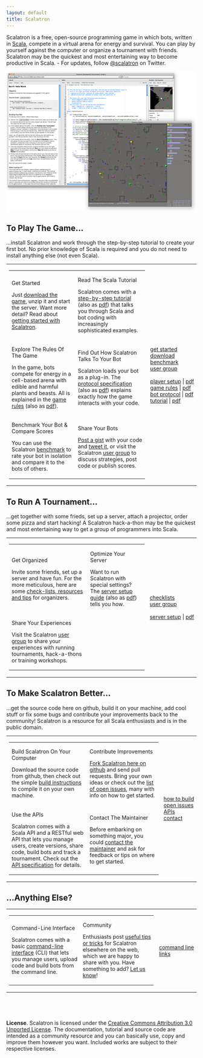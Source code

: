 ```yaml
---
layout: default
title: Scalatron
---
```


Scalatron is a free, open-source programming game in which bots, written in [Scala](http://www.scala-lang.org/),
compete in a virtual arena for energy and survival. You can play by yourself against the computer or organize
a tournament with friends. Scalatron may be the quickest and most entertaining way to become productive in
Scala. - For updates, follow [@scalatron](http://twitter.com/scalatron) on Twitter.

<img src='/images/composition_700.png' alt='Scalatron IDE and Game' style='width:700px;'/>


## To Play The Game...

...install Scalatron and work through the step-by-step tutorial to create your first bot.
No prior knowledge of Scala is required and you do not need to install anything else (not even Scala).

<table class="outertable">
<tr>
<td>

<table class="innertable">

<tr>
<td>

<span class='resourcetitle'>Get Started</span> <br>

Just <a href="http://github.com/scalatron/scalatron/downloads">download the game</a>, unzip it and start the server.
Want more detail? Read about <a href="pages/gettingstarted.html">getting started with Scalatron</a>.

</td>
<td>

<span class='resourcetitle'>Read The Scala Tutorial</span> <br>

Scalatron comes with a <a href="https://github.com/scalatron/scalatron/blob/master/Scalatron/doc/markdown/Scalatron%20Tutorial.md">step-by-step tutorial</a>
(also as <a href="http://github.com/scalatron/scalatron/raw/master/Scalatron/doc/pdf/Scalatron%20Tutorial.pdf">pdf</a>)
that talks you through Scala and bot coding with increasingly sophisticated examples.

</td>
</tr>

<tr>
<td>

<span class='resourcetitle'>Explore The Rules Of The Game</span> <br>

In the game, bots compete for energy in a cell-based arena with edible and harmful plants and beasts.
All is explained in the <a href="https://github.com/scalatron/scalatron/blob/master/Scalatron/doc/markdown/Scalatron%20Game%20Rules.md">game rules</a>
(also as <a href="http://github.com/scalatron/scalatron/raw/master/Scalatron/doc/pdf/Scalatron%20Game%20Rules.pdf">pdf</a>).

</td>
<td>

<span class='resourcetitle'>Find Out How Scalatron Talks To Your Bot</span> <br>

Scalatron loads your bot as a plug-in. The <a href="https://github.com/scalatron/scalatron/blob/master/Scalatron/doc/markdown/Scalatron%20Protocol.md">protocol specification</a>
(also as <a href="http://github.com/scalatron/scalatron/raw/master/Scalatron/doc/pdf/Scalatron%20Protocol.pdf">pdf</a>)
explains exactly how the game interacts with your code.

</td>
</tr>

<tr>
<td>

<span class='resourcetitle'>Benchmark Your Bot &amp; Compare Scores</span> <br>

You can use the Scalatron <a href="pages/benchmark.html">benchmark</a> to rate your bot in isolation and compare it to the bots of others.

</td>
<td>

<span class='resourcetitle'>Share Your Bots</span> <br>

<a href="https://gist.github.com/">Post a gist</a> with your code and <a href="https://twitter.com/">tweet it</a>,
or visit the Scalatron <a href="https://groups.google.com/d/forum/scalatron">user group</a> to discuss strategies,
post code or publish scores.

</td>
</tr>

</table>

</td>
<td style="width=90px">
<div class="resourcemenu">
<nobr><a href="pages/gettingstarted.html">get started</a></nobr><br>
<nobr><a href="https://github.com/scalatron/scalatron/downloads">download</a></nobr><br>
<nobr><a href="pages/benchmark.html">benchmark</a></nobr><br>
<nobr><a href="https://groups.google.com/d/forum/scalatron">user group</a></nobr><br>
<nobr>&nbsp;</nobr><br>
<nobr><a href="https://github.com/scalatron/scalatron/blob/master/Scalatron/doc/markdown/Scalatron%20Player%20Setup.md">player setup</a> | <a href="https://raw.github.com/scalatron/scalatron/master/Scalatron/doc/pdf/Scalatron%20Player%20Setup.pdf">pdf</a></nobr><br>
<nobr><a href="https://github.com/scalatron/scalatron/blob/master/Scalatron/doc/markdown/Scalatron%20Game%20Rules.md">game rules</a> | <a href="https://github.com/scalatron/scalatron/raw/master/Scalatron/doc/pdf/Scalatron%20Game%20Rules.pdf">pdf</a></nobr><br>
<nobr><a href="https://github.com/scalatron/scalatron/blob/master/Scalatron/doc/markdown/Scalatron%20Protocol.md">bot protocol</a> | <a href="https://github.com/scalatron/scalatron/raw/master/Scalatron/doc/pdf/Scalatron%20Protocol.pdf">pdf</a></nobr><br>
<nobr><a href="https://github.com/scalatron/scalatron/blob/master/Scalatron/doc/markdown/Scalatron%20Tutorial.md">tutorial</a> | <a href="https://github.com/scalatron/scalatron/raw/master/Scalatron/doc/pdf/Scalatron%20Tutorial.pdf">pdf</a></nobr><br>
</div>
</td>
</tr>
</table>




## To Run A Tournament...

...get together with some frieds, set up a server, attach a projector, order some pizza and start hacking!
A Scalatron hack-a-thon may be the quickest and most entertaining way to get a group of programmers into Scala.

<table class="outertable">
<tr>
<td>

<table class="innertable">
<tr>
<td>

<span class='resourcetitle'>Get Organized</span> <br>

Invite some friends, set up a server and have fun. For the more meticulous, here are some
<a href="pages/tournament.html">check-lists, resources and tips</a> for organizers.

</td>
<td>

<span class='resourcetitle'>Optimize Your Server</span> <br>

Want to run Scalatron with special settings? The
<a href="https://github.com/scalatron/scalatron/blob/master/Scalatron/doc/markdown/Scalatron%20Server%20Setup.md">server setup guide</a>
(also as <a href="http://github.com/scalatron/scalatron/raw/master/Scalatron/doc/pdf/Scalatron%20Server%20Setup.pdf">pdf</a>)
tells you how.

</td>
</tr>
<tr>
<td>

<span class='resourcetitle'>Share Your Experiences</span> <br>

Visit the Scalatron <a href="https://groups.google.com/d/forum/scalatron">user group</a> to share your experiences
with running tournaments, hack-a-thons or training workshops.

</td>
<td>
&nbsp;
</td>
</tr>
</table>

</td>
<td style="width=90px">
<div class="resourcemenu">
<nobr><a href="pages/tournament.html">checklists</a></nobr><br>
<nobr><a href="https://groups.google.com/d/forum/scalatron">user group</a></nobr><br>
<nobr>&nbsp;</nobr><br>
<nobr><a href="https://github.com/scalatron/scalatron/blob/master/Scalatron/doc/markdown/Scalatron%20Server%20Setup.md">server setup</a> | <a href="http://github.com/scalatron/scalatron/raw/master/Scalatron/doc/pdf/Scalatron%20Server%20Setup.pdf">pdf</a></nobr><br>
</div>
</td>
</tr>
</table>



## To Make Scalatron Better...

...get the source code here on github, build it on your machine, add cool stuff or fix some bugs and contribute
your improvements back to the community! Scalatron is a resource for all Scala enthusiasts and is in the public domain.


<table class="outertable">
<tr>
<td>

<table class="innertable">
<tr>
<td>

<span class='resourcetitle'>Build Scalatron On Your Computer</span> <br>

Download the source code from github, then check out the simple <a href="pages/howtobuild.html">build instructions</a>
to compile it on your own machine.

</td>
<td>

<span class='resourcetitle'>Contribute Improvements</span> <br>

<a href ="http://github.com/scalatron/scalatron">Fork Scalatron here on github</a> and send pull requests.
Bring your own ideas or check out the <a href="http://github.com/scalatron/scalatron/issues?state=open">list of open issues</a>,
many with info on how to get started.

</td>
</tr>

<tr>
<td>

<span class='resourcetitle'>Use the APIs</span> <br>

Scalatron comes with a Scala API and a RESTful web API that lets you manage users, create versions, share code,
build bots and track a tournament. Check out the
<a href="https://github.com/scalatron/scalatron/blob/master/Scalatron/devdoc/markdown/Scalatron%20APIs.md">API specification</a>
for details.

</td>
<td>

<span class='resourcetitle'>Contact The Maintainer</span> <br>

Before embarking on something major, you could <a href="mailto:scalatron@hotmail.com">contact the maintainer</a>
and ask for feedback or tips on where to get started.

</td>
</tr>

</table>


</td>
<td style="width=90px">
<div class="resourcemenu">
<nobr><a href="pages/howtobuild.html">how to build</a></nobr><br>
<nobr><a href ="http://github.com/scalatron/scalatron/issues?state=open">open issues</a></nobr><br>
<nobr><a href="https://github.com/scalatron/scalatron/blob/master/Scalatron/devdoc/markdown/Scalatron%20APIs.md">APIs</a></nobr><br>
<nobr><a href ="mailto:scalatron@hotmail.com">contact</a></nobr><br>
</div>
</td>
</tr>
</table>



## ...Anything Else?

<table class="outertable">
<tr>
<td>

<table class="innertable">
<tr>
<td>

<span class='resourcetitle'>Command-Line Interface</span> <br>

Scalatron comes with a basic <a href="https://github.com/scalatron/scalatron/blob/master/Scalatron/doc/markdown/Scalatron%20CLI.md">command-line interface</a> (CLI)
that lets you manage users, upload code and build bots from the command line.

</td>
<td>

<span class='resourcetitle'>Community</span> <br>

Enthusiasts post <a href="pages/elsewhere.html">useful tips or tricks</a> for Scalatron elsewhere on the web, which
we are happy to share with you. Have something to add? <a href="mailto:scalatron@hotmail.com">Let us know</a>!

</td>
</tr>

</table>


</td>
<td style="width=90px">
<div class="resourcemenu">
<nobr><a href="https://github.com/scalatron/scalatron/blob/master/Scalatron/doc/markdown/Scalatron%20CLI.md">command line</a></nobr><br>
<nobr><a href="pages/elsewhere.html">links</a></nobr><br>
</div>
</td>
</tr>
</table>


## &nbsp;

**License**. Scalatron is licensed under the [Creative Commons Attribution 3.0 Unported License](http://creativecommons.org/licenses/by/3.0/).
The documentation, tutorial and source code are intended as a community resource and you can basically use, copy and
improve them however you want. Included works are subject to their respective licenses.
